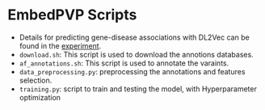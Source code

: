 # EmbedPVP Scripts

- Details for predicting gene-disease associations with DL2Vec can be found in the [experiment](https://github.com/bio-ontology-research-group/DL2Vec/tree/master/Experiment).
- ``download.sh``: This script is used to download the annotions databases.
- ``af_annotations.sh``: This script is used to annotate the varaints.
- ``data_preprocessing.py``: preprocessing the annotations and features selection. 
- ``training.py``: script to train and testing the model, with Hyperparameter optimization

